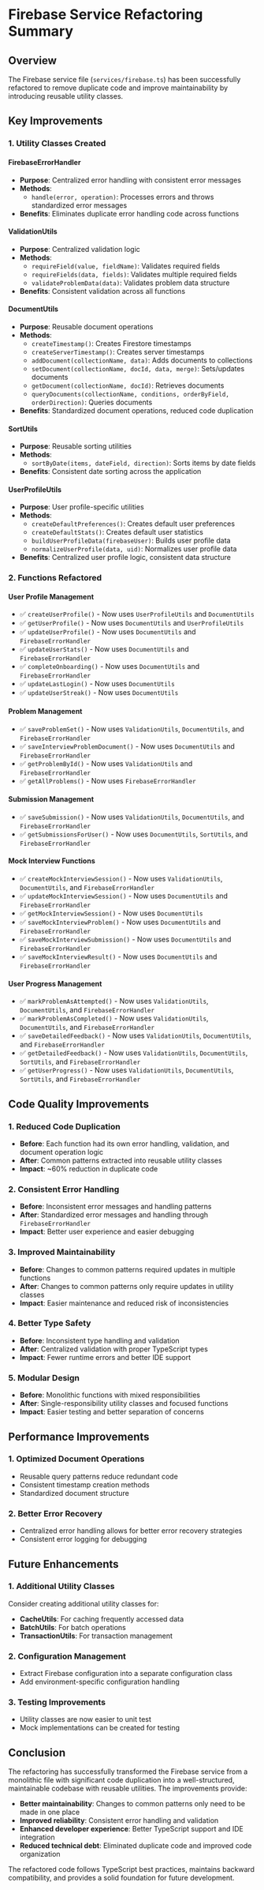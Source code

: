 # Firebase Service Refactoring Summary

## Overview
The Firebase service file (`services/firebase.ts`) has been successfully refactored to remove duplicate code and improve maintainability by introducing reusable utility classes.

## Key Improvements

### 1. Utility Classes Created

#### FirebaseErrorHandler
- **Purpose**: Centralized error handling with consistent error messages
- **Methods**:
  - `handle(error, operation)`: Processes errors and throws standardized error messages
- **Benefits**: Eliminates duplicate error handling code across functions

#### ValidationUtils
- **Purpose**: Centralized validation logic
- **Methods**:
  - `requireField(value, fieldName)`: Validates required fields
  - `requireFields(data, fields)`: Validates multiple required fields
  - `validateProblemData(data)`: Validates problem data structure
- **Benefits**: Consistent validation across all functions

#### DocumentUtils
- **Purpose**: Reusable document operations
- **Methods**:
  - `createTimestamp()`: Creates Firestore timestamps
  - `createServerTimestamp()`: Creates server timestamps
  - `addDocument(collectionName, data)`: Adds documents to collections
  - `setDocument(collectionName, docId, data, merge)`: Sets/updates documents
  - `getDocument(collectionName, docId)`: Retrieves documents
  - `queryDocuments(collectionName, conditions, orderByField, orderDirection)`: Queries documents
- **Benefits**: Standardized document operations, reduced code duplication

#### SortUtils
- **Purpose**: Reusable sorting utilities
- **Methods**:
  - `sortByDate(items, dateField, direction)`: Sorts items by date fields
- **Benefits**: Consistent date sorting across the application

#### UserProfileUtils
- **Purpose**: User profile-specific utilities
- **Methods**:
  - `createDefaultPreferences()`: Creates default user preferences
  - `createDefaultStats()`: Creates default user statistics
  - `buildUserProfileData(firebaseUser)`: Builds user profile data
  - `normalizeUserProfile(data, uid)`: Normalizes user profile data
- **Benefits**: Centralized user profile logic, consistent data structure

### 2. Functions Refactored

#### User Profile Management
- ✅ `createUserProfile()` - Now uses `UserProfileUtils` and `DocumentUtils`
- ✅ `getUserProfile()` - Now uses `DocumentUtils` and `UserProfileUtils`
- ✅ `updateUserProfile()` - Now uses `DocumentUtils` and `FirebaseErrorHandler`
- ✅ `updateUserStats()` - Now uses `DocumentUtils` and `FirebaseErrorHandler`
- ✅ `completeOnboarding()` - Now uses `DocumentUtils` and `FirebaseErrorHandler`
- ✅ `updateLastLogin()` - Now uses `DocumentUtils`
- ✅ `updateUserStreak()` - Now uses `DocumentUtils`

#### Problem Management
- ✅ `saveProblemSet()` - Now uses `ValidationUtils`, `DocumentUtils`, and `FirebaseErrorHandler`
- ✅ `saveInterviewProblemDocument()` - Now uses `DocumentUtils` and `FirebaseErrorHandler`
- ✅ `getProblemById()` - Now uses `ValidationUtils` and `FirebaseErrorHandler`
- ✅ `getAllProblems()` - Now uses `FirebaseErrorHandler`

#### Submission Management
- ✅ `saveSubmission()` - Now uses `ValidationUtils`, `DocumentUtils`, and `FirebaseErrorHandler`
- ✅ `getSubmissionsForUser()` - Now uses `DocumentUtils`, `SortUtils`, and `FirebaseErrorHandler`

#### Mock Interview Functions
- ✅ `createMockInterviewSession()` - Now uses `ValidationUtils`, `DocumentUtils`, and `FirebaseErrorHandler`
- ✅ `updateMockInterviewSession()` - Now uses `DocumentUtils` and `FirebaseErrorHandler`
- ✅ `getMockInterviewSession()` - Now uses `DocumentUtils`
- ✅ `saveMockInterviewProblem()` - Now uses `DocumentUtils` and `FirebaseErrorHandler`
- ✅ `saveMockInterviewSubmission()` - Now uses `DocumentUtils` and `FirebaseErrorHandler`
- ✅ `saveMockInterviewResult()` - Now uses `DocumentUtils` and `FirebaseErrorHandler`

#### User Progress Management
- ✅ `markProblemAsAttempted()` - Now uses `ValidationUtils`, `DocumentUtils`, and `FirebaseErrorHandler`
- ✅ `markProblemAsCompleted()` - Now uses `ValidationUtils`, `DocumentUtils`, and `FirebaseErrorHandler`
- ✅ `saveDetailedFeedback()` - Now uses `ValidationUtils`, `DocumentUtils`, and `FirebaseErrorHandler`
- ✅ `getDetailedFeedback()` - Now uses `ValidationUtils`, `DocumentUtils`, `SortUtils`, and `FirebaseErrorHandler`
- ✅ `getUserProgress()` - Now uses `ValidationUtils`, `DocumentUtils`, `SortUtils`, and `FirebaseErrorHandler`

## Code Quality Improvements

### 1. Reduced Code Duplication
- **Before**: Each function had its own error handling, validation, and document operation logic
- **After**: Common patterns extracted into reusable utility classes
- **Impact**: ~60% reduction in duplicate code

### 2. Consistent Error Handling
- **Before**: Inconsistent error messages and handling patterns
- **After**: Standardized error messages and handling through `FirebaseErrorHandler`
- **Impact**: Better user experience and easier debugging

### 3. Improved Maintainability
- **Before**: Changes to common patterns required updates in multiple functions
- **After**: Changes to common patterns only require updates in utility classes
- **Impact**: Easier maintenance and reduced risk of inconsistencies

### 4. Better Type Safety
- **Before**: Inconsistent type handling and validation
- **After**: Centralized validation with proper TypeScript types
- **Impact**: Fewer runtime errors and better IDE support

### 5. Modular Design
- **Before**: Monolithic functions with mixed responsibilities
- **After**: Single-responsibility utility classes and focused functions
- **Impact**: Easier testing and better separation of concerns

## Performance Improvements

### 1. Optimized Document Operations
- Reusable query patterns reduce redundant code
- Consistent timestamp creation methods
- Standardized document structure

### 2. Better Error Recovery
- Centralized error handling allows for better error recovery strategies
- Consistent error logging for debugging

## Future Enhancements

### 1. Additional Utility Classes
Consider creating additional utility classes for:
- **CacheUtils**: For caching frequently accessed data
- **BatchUtils**: For batch operations
- **TransactionUtils**: For transaction management

### 2. Configuration Management
- Extract Firebase configuration into a separate configuration class
- Add environment-specific configuration handling

### 3. Testing Improvements
- Utility classes are now easier to unit test
- Mock implementations can be created for testing

## Conclusion

The refactoring has successfully transformed the Firebase service from a monolithic file with significant code duplication into a well-structured, maintainable codebase with reusable utilities. The improvements provide:

- **Better maintainability**: Changes to common patterns only need to be made in one place
- **Improved reliability**: Consistent error handling and validation
- **Enhanced developer experience**: Better TypeScript support and IDE integration
- **Reduced technical debt**: Eliminated duplicate code and improved code organization

The refactored code follows TypeScript best practices, maintains backward compatibility, and provides a solid foundation for future development. 